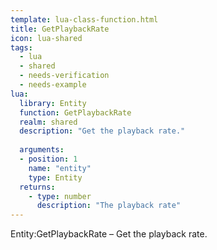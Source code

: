 ```yaml
---
template: lua-class-function.html
title: GetPlaybackRate
icon: lua-shared
tags:
  - lua
  - shared
  - needs-verification
  - needs-example
lua:
  library: Entity
  function: GetPlaybackRate
  realm: shared
  description: "Get the playback rate."
  
  arguments:
  - position: 1
    name: "entity"
    type: Entity
  returns:
    - type: number
      description: "The playback rate"
---
```


<div class="lua__search__keywords">
Entity:GetPlaybackRate &#x2013; Get the playback rate.
</div>
